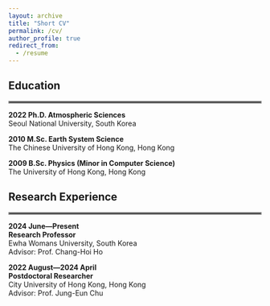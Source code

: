 ```yaml
---
layout: archive
title: "Short CV"
permalink: /cv/
author_profile: true
redirect_from:
  - /resume
---
```


## Education

<hr style="border:2px solid gray">

**2022 Ph.D. Atmospheric Sciences**
<br>Seoul National University, South Korea

**2010 M.Sc. Earth System Science**
<br>The Chinese University of Hong Kong, Hong Kong

**2009 B.Sc. Physics (Minor in Computer Science)**
<br>The University of Hong Kong, Hong Kong

## Research Experience

<hr style="border:2px solid gray">

**2024 June—Present**
<br>**Research Professor**
<br>Ewha Womans University, South Korea
<br>Advisor: Prof. Chang-Hoi Ho

**2022 August—2024 April**
<br>**Postdoctoral Researcher**
<br>City University of Hong Kong, Hong Kong
<br>Advisor: Prof. Jung-Eun Chu
